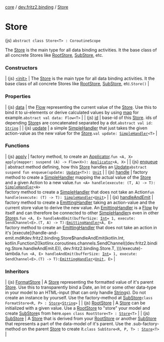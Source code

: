 [core](../../index.md) / [dev.fritz2.binding](../index.md) / [Store](./index.md)

# Store

(js) `abstract class Store<T> : CoroutineScope`

The [Store](./index.md) is the main type for all data binding activities. It the base class of all concrete Stores like [RootStore](../-root-store/index.md), [SubStore](../-sub-store/index.md), etc.

### Constructors

| (js) [&lt;init&gt;](-init-.md) | The [Store](./index.md) is the main type for all data binding activities. It the base class of all concrete Stores like [RootStore](../-root-store/index.md), [SubStore](../-sub-store/index.md), etc.`Store()` |

### Properties

| (js) [data](data.md) | the [Flow](#) representing the current value of the [Store](./index.md). Use this to bind it to ui-elements or derive calculated values by using [map](#) for example.`abstract val data: Flow<T>` |
| (js) [id](id.md) | base-id of this [Store](./index.md). ids of depending [Store](./index.md)s are concatenated separated by a dot.`abstract val id: `[`String`](https://kotlinlang.org/api/latest/jvm/stdlib/kotlin/-string/index.html) |
| (js) [update](update.md) | a simple [SimpleHandler](../-simple-handler/index.md) that just takes the given action-value as the new value for the [Store](./index.md).`val update: `[`SimpleHandler`](../-simple-handler/index.md)`<T>` |

### Functions

| (js) [apply](apply.md) | factory method, to create an [Applicator](../-applicator/index.md).`fun <A, X> apply(mapper: suspend (A) -> Flow<X>): `[`Applicator`](../-applicator/index.md)`<A, X>` |
| (js) [enqueue](enqueue.md) | abstract method defining, how this [Store](./index.md) handles an [Update](../-update.md)`abstract suspend fun enqueue(update: `[`Update`](../-update.md)`<T>): `[`Unit`](https://kotlinlang.org/api/latest/jvm/stdlib/kotlin/-unit/index.html) |
| (js) [handle](handle.md) | factory method to create a [SimpleHandler](../-simple-handler/index.md) mapping the actual value of the [Store](./index.md) and a given Action to a new value.`fun <A> handle(execute: (T, A) -> T): `[`SimpleHandler`](../-simple-handler/index.md)`<A>`<br>factory method to create a [SimpleHandler](../-simple-handler/index.md) that does not take an Action`fun handle(execute: (T) -> T): `[`SimpleHandler`](../-simple-handler/index.md)`<`[`Unit`](https://kotlinlang.org/api/latest/jvm/stdlib/kotlin/-unit/index.html)`>` |
| (js) [handleAndEmit](handle-and-emit.md) | factory method to create a [EmittingHandler](../-emitting-handler/index.md) taking an action-value and the current store value to derive the new value. An [EmittingHandler](../-emitting-handler/index.md) is a [Flow](#) by itself and can therefore be connected to other [SimpleHandler](../-simple-handler/index.md)s even in other [Store](./index.md)s.`fun <A, E> handleAndEmit(bufferSize: `[`Int`](https://kotlinlang.org/api/latest/jvm/stdlib/kotlin/-int/index.html)` = 1, execute: SendChannel<E>.(T, A) -> T): `[`EmittingHandler`](../-emitting-handler/index.md)`<A, E>`<br>factory method to create an [EmittingHandler](../-emitting-handler/index.md) that does not take an action in it's [execute](handle-and-emit.md#dev.fritz2.binding.Store$handleAndEmit(kotlin.Int, kotlin.Function2((kotlinx.coroutines.channels.SendChannel((dev.fritz2.binding.Store.handleAndEmit.E)), dev.fritz2.binding.Store.T, )))/execute)-lambda.`fun <A, E> handleAndEmit(bufferSize: `[`Int`](https://kotlinlang.org/api/latest/jvm/stdlib/kotlin/-int/index.html)` = 1, execute: SendChannel<E>.(T) -> T): `[`EmittingHandler`](../-emitting-handler/index.md)`<`[`Unit`](https://kotlinlang.org/api/latest/jvm/stdlib/kotlin/-unit/index.html)`, E>` |

### Inheritors

| (js) [FormatStore](../../dev.fritz2.format/-format-store/index.md) | A [Store](./index.md) representing the formatted value of it's parent [Store](./index.md). Use this to transparently bind a Date, an Int or some other data-type in your model to an HTML-input (that can only handle [String](https://kotlinlang.org/api/latest/jvm/stdlib/kotlin/-string/index.html)s). Do not create an instance by yourself. Use the factory-method at [SubStore](#)`class FormatStore<R, P> : `[`Store`](./index.md)`<`[`String`](https://kotlinlang.org/api/latest/jvm/stdlib/kotlin/-string/index.html)`>` |
| (js) [RootStore](../-root-store/index.md) | A [Store](./index.md) can be initialized with a given value. Use a [RootStore](../-root-store/index.md) to "store" your model and create [SubStore](../-sub-store/index.md)s from here.`open class RootStore<T> : `[`Store`](./index.md)`<T>` |
| (js) [SubStore](../-sub-store/index.md) | A [Store](./index.md) that is derived from your [RootStore](../-root-store/index.md) or another [SubStore](../-sub-store/index.md) that represents a part of the data-model of it's parent. Use the .sub-factory-method on the parent [Store](./index.md) to create it.`class SubStore<R, P, T> : `[`Store`](./index.md)`<T>` |

